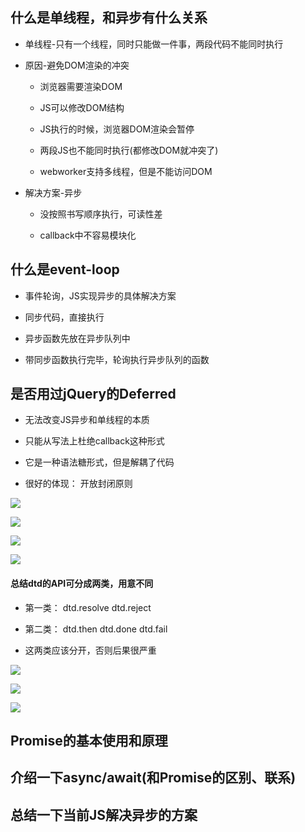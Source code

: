 ## 什么是单线程，和异步有什么关系

- 单线程-只有一个线程，同时只能做一件事，两段代码不能同时执行

- 原因-避免DOM渲染的冲突

    - 浏览器需要渲染DOM
    
    - JS可以修改DOM结构
    
    - JS执行的时候，浏览器DOM渲染会暂停
    
    - 两段JS也不能同时执行(都修改DOM就冲突了)
    
    - webworker支持多线程，但是不能访问DOM

- 解决方案-异步

    - 没按照书写顺序执行，可读性差
    
    - callback中不容易模块化


## 什么是event-loop

- 事件轮询，JS实现异步的具体解决方案

- 同步代码，直接执行

- 异步函数先放在异步队列中

- 带同步函数执行完毕，轮询执行异步队列的函数




## 是否用过jQuery的Deferred

- 无法改变JS异步和单线程的本质

- 只能从写法上杜绝callback这种形式

- 它是一种语法糖形式，但是解耦了代码

- 很好的体现： 开放封闭原则

![](/assets/微信截图_20180630214521.png)

![](/assets/微信截图_20180630214740.png)

![](/assets/微信截图_20180630220804.png)

![](/assets/微信截图_20180630220427.png)


#### 总结dtd的API可分成两类，用意不同

- 第一类： dtd.resolve    dtd.reject

- 第二类： dtd.then   dtd.done    dtd.fail

- 这两类应该分开，否则后果很严重

![](/assets/微信截图_20180630224005.png)

![](/assets/微信截图_20180630224154.png)

![](/assets/微信截图_20180630224345.png)











## Promise的基本使用和原理

## 介绍一下async/await(和Promise的区别、联系)

## 总结一下当前JS解决异步的方案























































